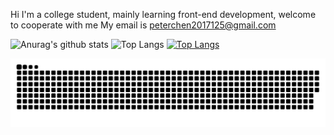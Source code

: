 Hi I'm a college student, mainly learning front-end development, welcome to cooperate with me My email is peterchen2017125@gmail.com



![Anurag's github stats](https://github-readme-stats.vercel.app/api?username=ShouShouRen&theme=cobalt)
![Top Langs](https://github-readme-stats.vercel.app/api/top-langs/?username=ShouShouRen&layout=compact)
[![Top Langs](https://github-readme-stats.vercel.app/api/top-langs?username=ShouShouRen&hide=html,scss,stylus,blade,jupyter%20notebook,python,css,java,batchfile,dockerfile,typescript&theme=algolia&show_icons=true)](https://github.com/ShouShouRen)

![snake gif](https://github.com/ShouShouRen/ShouShouRen/blob/output/github-contribution-grid-snake-dark.svg)
